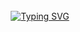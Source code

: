 <div align='center'>
</br></br></br>
  
<div align='center' width='100%'>
  
[![Typing SVG](https://readme-typing-svg.demolab.com?font=Bebas+Neue&size=80&pause=1000&center=true&vCenter=true&random=true&width=1000&height=100&lines=Hello+i'm+EastDraconis)](https://git.io/typing-svg)
</div>

</br></br></br>
 
  

